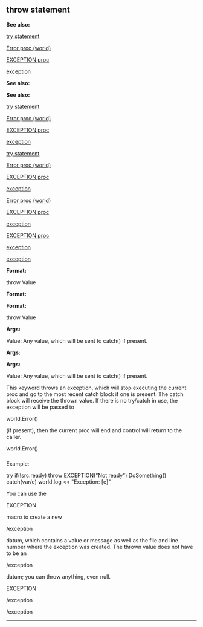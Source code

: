 

 throw statement
-----------------




**See also:** 


[try statement](#/proc/try) 

[Error proc (world)](#/world/proc/Error) 

[EXCEPTION proc](#/proc/EXCEPTION) 

[exception](#/exception) 






**See also:** 

**See also:**

[try statement](#/proc/try) 

[Error proc (world)](#/world/proc/Error) 

[EXCEPTION proc](#/proc/EXCEPTION) 

[exception](#/exception) 




[try statement](#/proc/try)

[Error proc (world)](#/world/proc/Error) 

[EXCEPTION proc](#/proc/EXCEPTION) 

[exception](#/exception) 



[Error proc (world)](#/world/proc/Error)

[EXCEPTION proc](#/proc/EXCEPTION) 

[exception](#/exception) 


[EXCEPTION proc](#/proc/EXCEPTION)

[exception](#/exception) 

[exception](#/exception)


**Format:** 


 throw Value
 


**Format:** 

**Format:**

 throw Value



**Args:** 


 Value: Any value, which will be sent to catch() if present.
 


**Args:** 

**Args:**

 Value: Any value, which will be sent to catch() if present.


 This keyword throws an exception, which will stop executing the current
proc and go to the most recent catch block if one is present. The catch block
will receive the thrown value. If there is no try/catch in use, the exception
will be passed to
 
 world.Error()
 
 (if present), then the current proc
will end and control will return to the caller.




 world.Error()

### 
 Example:



 try
 if(!src.ready) throw EXCEPTION("Not ready")
 DoSomething()
catch(var/e)
 world.log << "Exception: [e]"


 You can use the
 
 EXCEPTION
 
 macro to create a new
 
 /exception
 
 datum, which contains a value or message as well as the file and line number
where the exception was created. The thrown value does not have to be an
 
 /exception
 
 datum; you can throw anything, even null.




 EXCEPTION


 /exception


 /exception



---


